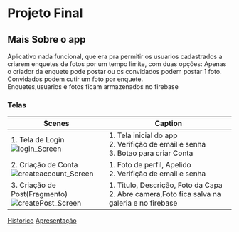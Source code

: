# Projeto Final

## Mais Sobre o app
Aplicativo nada funcional, que era pra permitir os usuarios cadastrados a criarem enquetes de fotos por um tempo limite, 
com duas opções: Apenas o criador da enquete pode postar ou os convidados podem postar 1 foto.
Convidados podem cutir um foto por enquete.<br />
Enquetes,usuarios e fotos ficam armazenados no firebase

### Telas
|  Scenes       |  Caption |
| ------------ | ------------ |
| 1. Tela de Login<br />![login_Screen](https://github.com/lipilopes/Qualifica_Project/assets/26468934/b395270e-0080-4857-9da9-6fe471d47374) | 1. Tela inicial do app<br />2. Verifição de email e senha<br />3. Botao para criar Conta
| 2. Criação de Conta<br />![createaccount_Screen](https://github.com/lipilopes/Qualifica_Project/assets/26468934/36ba35a0-6b83-4e7a-9dca-84d6051954d4) | 1. Foto de perfil, Apelido<br />2. Verifição de email e senha
| 3. Criação de Post(Fragmento)<br />![createPost_Screen](https://github.com/lipilopes/Qualifica_Project/assets/26468934/c4536735-f6ce-484e-a9ce-52fe66789b94) | 1. Titulo, Descrição, Foto da Capa<br />2. Abre camera,Foto fica salva na galeria e no firebase

[Historico](https://github.com/lipilopes/Qualifica_Project/blob/master/app/Historico)
[Apresentação](https://docs.google.com/presentation/d/e/2PACX-1vTk-Vx_X3-GNnywG5V1BtKWke1g5RcTFFeCQgyi4i0tifbNIHYt6MFKi-rcvhpe2RNV1G-0neKDe9w_/pub?start=false&loop=false&delayms=3000)
